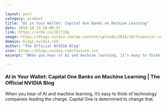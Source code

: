 ```yaml
---

layout: post
category: product
title: "AI in Your Wallet: Capital One Banks on Machine Learning"
date: 2018-10-13 18:00:57
link: https://vrhk.co/2El7jQq
image: https://blogs.nvidia.com/wp-content/uploads/2018/10/financial-success.jpg
domain: blogs.nvidia.com
author: "The Official NVIDIA Blog"
icon: https://blogs.nvidia.com/favicon.ico
excerpt: "When you hear of AI and machine learning, it’s easy to think of technology companies leading the charge. Capital One is determined to change that."

---
```


### AI in Your Wallet: Capital One Banks on Machine Learning | The Official NVIDIA Blog

When you hear of AI and machine learning, it’s easy to think of technology companies leading the charge. Capital One is determined to change that.